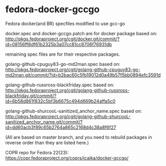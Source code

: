 # fedora-docker-gccgo
Fedora docker(and BR) specfiles modified to use gcc-go

docker.spec and docker-gccgo.patch are for docker package 
based on:
http://pkgs.fedoraproject.org/cgit/docker.git/commit/?id=08156ff8df61b2325b3a07cc81cc8706f76931db

remaining spec files are for their respective packages.

golang-github-cpuguy83-go-md2man.spec
based on:
http://pkgs.fedoraproject.org/cgit/golang-github-cpuguy83-go-md2man.git/commit/?id=b2bac60c5fb19012d0a49b57f5bb0894efc3591d

golang-github-russross-blackfriday.spec
based on:
http://pkgs.fedoraproject.org/cgit/golang-github-russross-blackfriday.git/commit/?id=6b58d861f832c5bf3b6675c494d669b24affa5c0

golang-github-shurcooL-sanitized_anchor_name.spec
based on:
http://pkgs.fedoraproject.org/cgit/golang-github-shurcooL-sanitized_anchor_name.git/commit/?id=dd60acb3f89c65b2764a865c2168d4c38a8f6f27


(All are based on master branch, and you need to rebuild packages in reverse order than they are listed here.)

COPR repo for Fedora 22(23):
https://copr.fedoraproject.org/coprs/jcajka/docker-gccgo/
